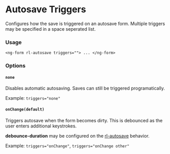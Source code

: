 # Autosave Triggers
Configures how the save is triggered on an autosave form. Multiple triggers may be specified in a space seperated list.

### Usage
```
<ng-form rl-autosave triggers=""> ... </ng-form>
```
### Options

#### `none`

Disables automatic autosaving. Saves can still be triggered programatically.

Example: `triggers="none"`

#### `onChange(default)`

Triggers autosave when the form becomes dirty. This is debounced as the user enters additional keystrokes.

**debounce-duration** may be configured on the [rl-autosave](../../behaviors/autosave/autosave.md) behavior.

Example: `triggers="onChange"`, `triggers="onChange other"`